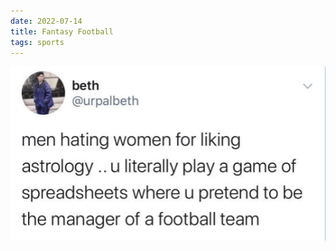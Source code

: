 ```yaml
---
date: 2022-07-14
title: Fantasy Football
tags: sports
---
```


![fantasyfootball](https://raw.githubusercontent.com/muneer78/muneer78.github.io/master/images/fantasyfootball.png)
